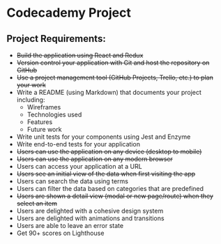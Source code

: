 # Codecademy Project

## Project Requirements:

* ~~Build the application using React and Redux~~
* ~~Version control your application with Git and host the repository on GitHub~~
* ~~Use a project management tool (GitHub Projects, Trello, etc.) to plan your work~~
* Write a README (using Markdown) that documents your project including:
  * Wireframes
  * Technologies used
  * Features
  * Future work
* Write unit tests for your components using Jest and Enzyme
* Write end-to-end tests for your application
* ~~Users can use the application on any device (desktop to mobile)~~
* ~~Users can use the application on any modern browser~~
* Users can access your application at a URL
* ~~Users see an initial view of the data when first visiting the app~~
* Users can search the data using terms
* Users can filter the data based on categories that are predefined
* ~~Users are shown a detail view (modal or new page/route) when they select an item~~
* Users are delighted with a cohesive design system
* Users are delighted with animations and transitions
* Users are able to leave an error state
* Get 90+ scores on Lighthouse